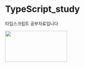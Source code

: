# TypeScript_study
타입스크립트 공부자료입니다

<img src="https://upload.wikimedia.org/wikipedia/commons/thumb/4/4c/Typescript_logo_2020.svg/1200px-Typescript_logo_2020.svg.png" width="200" height="100">
